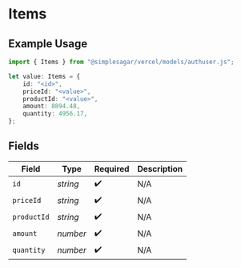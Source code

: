 # Items

## Example Usage

```typescript
import { Items } from "@simplesagar/vercel/models/authuser.js";

let value: Items = {
    id: "<id>",
    priceId: "<value>",
    productId: "<value>",
    amount: 8894.48,
    quantity: 4956.17,
};
```

## Fields

| Field              | Type               | Required           | Description        |
| ------------------ | ------------------ | ------------------ | ------------------ |
| `id`               | *string*           | :heavy_check_mark: | N/A                |
| `priceId`          | *string*           | :heavy_check_mark: | N/A                |
| `productId`        | *string*           | :heavy_check_mark: | N/A                |
| `amount`           | *number*           | :heavy_check_mark: | N/A                |
| `quantity`         | *number*           | :heavy_check_mark: | N/A                |